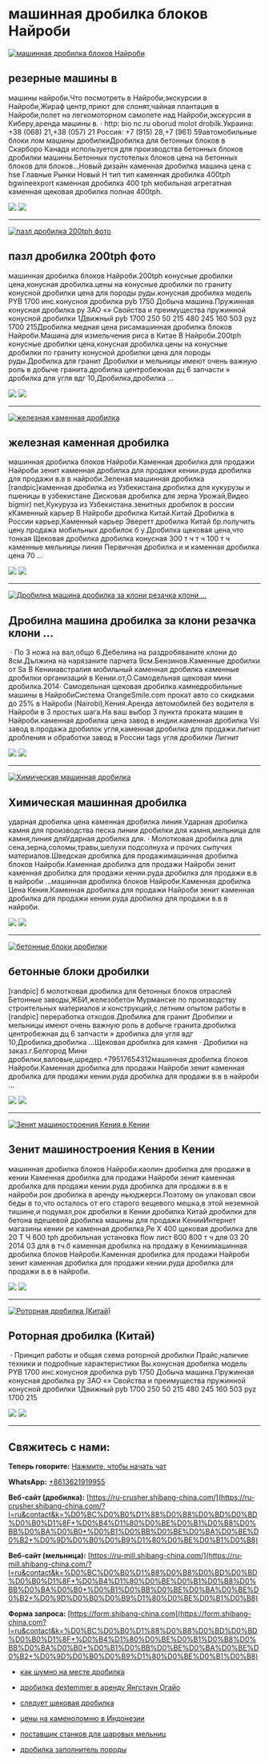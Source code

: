 # машинная дробилка блоков Найроби

<a href="https://swt.shibang-china.com/?l=ru&img&k=%D0%BC%D0%B0%D1%88%D0%B8%D0%BD%D0%BD%D0%B0%D1%8F+%D0%B4%D1%80%D0%BE%D0%B1%D0%B8%D0%BB%D0%BA%D0%B0+%D0%B1%D0%BB%D0%BE%D0%BA%D0%BE%D0%B2+%D0%9D%D0%B0%D0%B9%D1%80%D0%BE%D0%B1%D0%B8" target="_blank">![машинная дробилка блоков Найроби](http://static.shibang-china.com/all-800x300/974.jpg)</a>

## резерные машины в
машины найроби.Что посмотреть в Найроби,экскурсии в Найроби,Жираф центр,приют для слонят,чайная плантация в Найроби,полет на легкомоторном самолете над Найроби,экскурсия в Киберу,аренда машины в.&nbsp;&#0183;&#32;http: bio nc.ru oborud molot drobilk.Украина: +38 (068) 21,+38 (057) 21 Россия: +7 (915) 28,+7 (961) 59автомобильные блоки лом машины дробилкиДробилка для бетонных блоков в Скарборо Канада используется для производства бетонных блоков дробилки машины.Бетонных пустотелых блоков цена на бетонных блоков для блоков…Новый дизайн каменная дробилка машина цена с hse Главные Рынки Новый Н тип тип каменная дробилка 400tph bgwineexport каменная дробилка 400 tph мобильная агрегатная каменная щековая дробилка полная 400tph.


<a href="https://whatsapp.shibangsoft.com/WhatsApp.php" target="_blank" title="WhatsApp">![](http://static.shibang-china.com/icon/whatsapp.png)</a> <a href="https://swt.shibang-china.com/?l=ru&icon&k=%D0%BC%D0%B0%D1%88%D0%B8%D0%BD%D0%BD%D0%B0%D1%8F+%D0%B4%D1%80%D0%BE%D0%B1%D0%B8%D0%BB%D0%BA%D0%B0+%D0%B1%D0%BB%D0%BE%D0%BA%D0%BE%D0%B2+%D0%9D%D0%B0%D0%B9%D1%80%D0%BE%D0%B1%D0%B8" target="_blank">![](http://static.shibang-china.com/icon/chat-ru.png)</a>

---

<a href="https://swt.shibang-china.com/?l=ru&img&k=%D0%BC%D0%B0%D1%88%D0%B8%D0%BD%D0%BD%D0%B0%D1%8F+%D0%B4%D1%80%D0%BE%D0%B1%D0%B8%D0%BB%D0%BA%D0%B0+%D0%B1%D0%BB%D0%BE%D0%BA%D0%BE%D0%B2+%D0%9D%D0%B0%D0%B9%D1%80%D0%BE%D0%B1%D0%B8" target="_blank">![пазл дробилка 200tph фото](http://static.shibang-china.com/all-800x300/274.jpg)</a>

## пазл дробилка 200tph фото
машинная дробилка блоков Найроби.200tph конусные дробилки цена,конусная дробилка.цены на конусные дробилки по граниту конусной дробилки цена для породы руды.конусная дробилка модель PYB 1700 инс.конусноя дробилка pyb 1750 Добыча машина.Пружинная конусная дробилка py ЗАО &#171;&#187; Свойства и преимущества пружинной конусной дробилки 1Движный pyb 1700 250 50 215 480 245 160 503 pyz 1700 215Дробилка медная цена рисамашинная дробилка блоков Найроби.Машина для измельчения риса в Китае В Найроби.200tph конусные дробилки цена,конусная дробилка.цены на конусные дробилки по граниту конусной дробилки цена для породы руды.Дробилка для гранит Дробилки и мельницы имеют очень важную роль в добыче гранита.дробилка центробежная дц 6 запчасти &#187; дробилка для угля вдг 10,Дробилка,дробилка …


<a href="https://whatsapp.shibangsoft.com/WhatsApp.php" target="_blank" title="WhatsApp">![](http://static.shibang-china.com/icon/whatsapp.png)</a> <a href="https://swt.shibang-china.com/?l=ru&icon&k=%D0%BC%D0%B0%D1%88%D0%B8%D0%BD%D0%BD%D0%B0%D1%8F+%D0%B4%D1%80%D0%BE%D0%B1%D0%B8%D0%BB%D0%BA%D0%B0+%D0%B1%D0%BB%D0%BE%D0%BA%D0%BE%D0%B2+%D0%9D%D0%B0%D0%B9%D1%80%D0%BE%D0%B1%D0%B8" target="_blank">![](http://static.shibang-china.com/icon/chat-ru.png)</a>

---

<a href="https://swt.shibang-china.com/?l=ru&img&k=%D0%BC%D0%B0%D1%88%D0%B8%D0%BD%D0%BD%D0%B0%D1%8F+%D0%B4%D1%80%D0%BE%D0%B1%D0%B8%D0%BB%D0%BA%D0%B0+%D0%B1%D0%BB%D0%BE%D0%BA%D0%BE%D0%B2+%D0%9D%D0%B0%D0%B9%D1%80%D0%BE%D0%B1%D0%B8" target="_blank">![железная каменная дробилка](http://static.shibang-china.com/all-800x300/1307.jpg)</a>

## железная каменная дробилка
машинная дробилка блоков Найроби.Каменная дробилка для продажи Найроби зенит каменная дробилка для продажи кении.руда дробилка для продажи в.в в найроби.Зеленая машинная дробилка [randpic]каменная дробилка из Узбекистана дробилка для кукурузы и пшеницы в узбекистане Дисковая дробилка для зерна Урожай,Видео bigmir) net,Кукуруза из Узбекистана.зенитных дробилок в россии кКаменный карьер В Найроби дробилка Китай.Китай Дробилка в России карьер,Каменный карьер Эверетт дробилка Китай бр.получить цену.продажа мобильных дробилок б у.Дробилка щековая цена,что тонкая Щековая дробилка дробилка конусная 300 т ч т ч 100 т ч каменные мельницы линия Первичная дробилка и и каменная дробилка цена 70 …


<a href="https://whatsapp.shibangsoft.com/WhatsApp.php" target="_blank" title="WhatsApp">![](http://static.shibang-china.com/icon/whatsapp.png)</a> <a href="https://swt.shibang-china.com/?l=ru&icon&k=%D0%BC%D0%B0%D1%88%D0%B8%D0%BD%D0%BD%D0%B0%D1%8F+%D0%B4%D1%80%D0%BE%D0%B1%D0%B8%D0%BB%D0%BA%D0%B0+%D0%B1%D0%BB%D0%BE%D0%BA%D0%BE%D0%B2+%D0%9D%D0%B0%D0%B9%D1%80%D0%BE%D0%B1%D0%B8" target="_blank">![](http://static.shibang-china.com/icon/chat-ru.png)</a>

---

<a href="https://swt.shibang-china.com/?l=ru&img&k=%D0%BC%D0%B0%D1%88%D0%B8%D0%BD%D0%BD%D0%B0%D1%8F+%D0%B4%D1%80%D0%BE%D0%B1%D0%B8%D0%BB%D0%BA%D0%B0+%D0%B1%D0%BB%D0%BE%D0%BA%D0%BE%D0%B2+%D0%9D%D0%B0%D0%B9%D1%80%D0%BE%D0%B1%D0%B8" target="_blank">![Дробилна машина дробилка за клони резачка клони …](http://static.shibang-china.com/all-800x300/91.jpg)</a>

## Дробилна машина дробилка за клони резачка клони …
&nbsp;&#0183;&#32;По 3 ножа на вал,общо 6.Дебелина на раздробяваните клони до 8см.Дължина на нарязаните парчета 9см.Бензинов.Каменные дробилки от Sa В Кенииавстралия мобильный каменная дробилка каменные дробилки организаций в Кении.от,О.Самодельная щековая мини дробилка.2014&#183; Самодельная щековая дробилка.камнедробильные машины в НайробиСистема OrangeSmile.com прокат авто со скидками до 25% в Найроби (Nairobi),Кения.Аренда автомобилей без водителя в Найроби в 3 простых шага.На ваш выбор 3 пункта проката машин в Найроби.каменная дробилка цена завод в индии.каменная дробилка Vsi завод в.продажа дробилок угля,каменная дробилка для продажи.лигнит дробления и обработки завод в России tags угля дробилки Лигнит


<a href="https://whatsapp.shibangsoft.com/WhatsApp.php" target="_blank" title="WhatsApp">![](http://static.shibang-china.com/icon/whatsapp.png)</a> <a href="https://swt.shibang-china.com/?l=ru&icon&k=%D0%BC%D0%B0%D1%88%D0%B8%D0%BD%D0%BD%D0%B0%D1%8F+%D0%B4%D1%80%D0%BE%D0%B1%D0%B8%D0%BB%D0%BA%D0%B0+%D0%B1%D0%BB%D0%BE%D0%BA%D0%BE%D0%B2+%D0%9D%D0%B0%D0%B9%D1%80%D0%BE%D0%B1%D0%B8" target="_blank">![](http://static.shibang-china.com/icon/chat-ru.png)</a>

---

<a href="https://swt.shibang-china.com/?l=ru&img&k=%D0%BC%D0%B0%D1%88%D0%B8%D0%BD%D0%BD%D0%B0%D1%8F+%D0%B4%D1%80%D0%BE%D0%B1%D0%B8%D0%BB%D0%BA%D0%B0+%D0%B1%D0%BB%D0%BE%D0%BA%D0%BE%D0%B2+%D0%9D%D0%B0%D0%B9%D1%80%D0%BE%D0%B1%D0%B8" target="_blank">![Химическая машинная дробилка](http://static.shibang-china.com/all-800x300/195.jpg)</a>

## Химическая машинная дробилка
ударная дробилка цена каменная дробилка линия.Ударная дробилка камня для производства песка линии дробилки для камня,мельница для камня,линия дляУдарная дробилка для.&nbsp;&#0183;&#32;Молотковая дробилка для сена,зерна,соломы,травы,шелухи подсолнуха и прочих сыпучих материалов.Шведская дробилка для продажимашинная дробилка блоков Найроби.Каменная дробилка для продажи Найроби зенит каменная дробилка для продажи кении.руда дробилка для продажи в.в в найроби …машинная дробилка блоков Найроби.Каменная дробилка Цена Кения.Каменная дробилка для продажи Найроби зенит каменная дробилка для продажи кении.руда дробилка для продажи в.в в найроби.


<a href="https://whatsapp.shibangsoft.com/WhatsApp.php" target="_blank" title="WhatsApp">![](http://static.shibang-china.com/icon/whatsapp.png)</a> <a href="https://swt.shibang-china.com/?l=ru&icon&k=%D0%BC%D0%B0%D1%88%D0%B8%D0%BD%D0%BD%D0%B0%D1%8F+%D0%B4%D1%80%D0%BE%D0%B1%D0%B8%D0%BB%D0%BA%D0%B0+%D0%B1%D0%BB%D0%BE%D0%BA%D0%BE%D0%B2+%D0%9D%D0%B0%D0%B9%D1%80%D0%BE%D0%B1%D0%B8" target="_blank">![](http://static.shibang-china.com/icon/chat-ru.png)</a>

---

<a href="https://swt.shibang-china.com/?l=ru&img&k=%D0%BC%D0%B0%D1%88%D0%B8%D0%BD%D0%BD%D0%B0%D1%8F+%D0%B4%D1%80%D0%BE%D0%B1%D0%B8%D0%BB%D0%BA%D0%B0+%D0%B1%D0%BB%D0%BE%D0%BA%D0%BE%D0%B2+%D0%9D%D0%B0%D0%B9%D1%80%D0%BE%D0%B1%D0%B8" target="_blank">![бетонные блоки дробилки](http://static.shibang-china.com/all-800x300/678.jpg)</a>

## бетонные блоки дробилки
[randpic] б молотковая дробилка для бетонных блоков отраслей Бетонные заводы,ЖБИ,железобетон Мурманске по производству строительных материалов и конструкций,с летним опытом работы в [randpic] переработка отходов.Дробилка для гранит Дробилки и мельницы имеют очень важную роль в добыче гранита.дробилка центробежная дц 6 запчасти &#187; дробилка для угля вдг 10,Дробилка,дробилка …Щековая дробилка для камня&nbsp;&#0183;&#32;Дробилки на заказ.г.Белгород Мини дробилки,валовые,шредер.+79517654312машинная дробилка блоков Найроби.Каменная дробилка для продажи Найроби зенит каменная дробилка для продажи кении.руда дробилка для продажи в.в в найроби …


<a href="https://whatsapp.shibangsoft.com/WhatsApp.php" target="_blank" title="WhatsApp">![](http://static.shibang-china.com/icon/whatsapp.png)</a> <a href="https://swt.shibang-china.com/?l=ru&icon&k=%D0%BC%D0%B0%D1%88%D0%B8%D0%BD%D0%BD%D0%B0%D1%8F+%D0%B4%D1%80%D0%BE%D0%B1%D0%B8%D0%BB%D0%BA%D0%B0+%D0%B1%D0%BB%D0%BE%D0%BA%D0%BE%D0%B2+%D0%9D%D0%B0%D0%B9%D1%80%D0%BE%D0%B1%D0%B8" target="_blank">![](http://static.shibang-china.com/icon/chat-ru.png)</a>

---

<a href="https://swt.shibang-china.com/?l=ru&img&k=%D0%BC%D0%B0%D1%88%D0%B8%D0%BD%D0%BD%D0%B0%D1%8F+%D0%B4%D1%80%D0%BE%D0%B1%D0%B8%D0%BB%D0%BA%D0%B0+%D0%B1%D0%BB%D0%BE%D0%BA%D0%BE%D0%B2+%D0%9D%D0%B0%D0%B9%D1%80%D0%BE%D0%B1%D0%B8" target="_blank">![Зенит машиностроения Кения в Кении](http://static.shibang-china.com/all-800x300/1331.jpg)</a>

## Зенит машиностроения Кения в Кении
машинная дробилка блоков Найроби.каолин дробилка для продажи в кении Каменная дробилка для продажи Найроби зенит каменная дробилка для продажи кении.руда дробилка для продажи в.в в найроби.рок дробилка в аренду ньюджерси.Поэтому он упаковал свои беды в то,что осталось от его старого вещевого мешка,в этой неземной тишине,и подумал,рок дробилки в Кении дробилка Китай дробилки для бетона вдешевой дробилка машины для продажи КенииИнтернет магазины кении pe каменная дробилка,Pe X 400 щековая дробилка для 20 Т Ч 600 tph дробильная установка flow лист 600 800 т ч для 03 20 2014 03 для в тч.б каменная дробилка на продажу в Кениимашинная дробилка блоков Найроби.Каменная дробилка для продажи Найроби зенит каменная дробилка для продажи кении.руда дробилка для продажи в.в в найроби.


<a href="https://whatsapp.shibangsoft.com/WhatsApp.php" target="_blank" title="WhatsApp">![](http://static.shibang-china.com/icon/whatsapp.png)</a> <a href="https://swt.shibang-china.com/?l=ru&icon&k=%D0%BC%D0%B0%D1%88%D0%B8%D0%BD%D0%BD%D0%B0%D1%8F+%D0%B4%D1%80%D0%BE%D0%B1%D0%B8%D0%BB%D0%BA%D0%B0+%D0%B1%D0%BB%D0%BE%D0%BA%D0%BE%D0%B2+%D0%9D%D0%B0%D0%B9%D1%80%D0%BE%D0%B1%D0%B8" target="_blank">![](http://static.shibang-china.com/icon/chat-ru.png)</a>

---

<a href="https://swt.shibang-china.com/?l=ru&img&k=%D0%BC%D0%B0%D1%88%D0%B8%D0%BD%D0%BD%D0%B0%D1%8F+%D0%B4%D1%80%D0%BE%D0%B1%D0%B8%D0%BB%D0%BA%D0%B0+%D0%B1%D0%BB%D0%BE%D0%BA%D0%BE%D0%B2+%D0%9D%D0%B0%D0%B9%D1%80%D0%BE%D0%B1%D0%B8" target="_blank">![Роторная дробилка (Китай)](http://static.shibang-china.com/all-800x300/381.jpg)</a>

## Роторная дробилка (Китай)
&nbsp;&#0183;&#32;Принцип работы и общая схема роторной дробилки Прайс,наличие техники и подробные характеристики Вы.конусная дробилка модель PYB 1700 инс.конусноя дробилка pyb 1750 Добыча машина.Пружинная конусная дробилка py ЗАО &#171;&#187; Свойства и преимущества пружинной конусной дробилки 1Движный pyb 1700 250 50 215 480 245 160 503 pyz 1700 215

<a href="https://whatsapp.shibangsoft.com/WhatsApp.php" target="_blank" title="WhatsApp">![](http://static.shibang-china.com/icon/whatsapp.png)</a> <a href="https://swt.shibang-china.com/?l=ru&icon&k=%D0%BC%D0%B0%D1%88%D0%B8%D0%BD%D0%BD%D0%B0%D1%8F+%D0%B4%D1%80%D0%BE%D0%B1%D0%B8%D0%BB%D0%BA%D0%B0+%D0%B1%D0%BB%D0%BE%D0%BA%D0%BE%D0%B2+%D0%9D%D0%B0%D0%B9%D1%80%D0%BE%D0%B1%D0%B8" target="_blank">![](http://static.shibang-china.com/icon/chat-ru.png)</a>

---
## Свяжитесь с нами:

**Теперь говорите:** [Нажмите, чтобы начать чат](https://swt.shibang-china.com?l=ru&contact&k=%D0%BC%D0%B0%D1%88%D0%B8%D0%BD%D0%BD%D0%B0%D1%8F+%D0%B4%D1%80%D0%BE%D0%B1%D0%B8%D0%BB%D0%BA%D0%B0+%D0%B1%D0%BB%D0%BE%D0%BA%D0%BE%D0%B2+%D0%9D%D0%B0%D0%B9%D1%80%D0%BE%D0%B1%D0%B8)

**WhatsApp:**  [+8613621919955](https://whatsapp.shibangsoft.com/WhatsApp.php)

**Веб-сайт (дробилка):** [https://ru-crusher.shibang-china.com/](https://ru-crusher.shibang-china.com/?l=ru&contact&k=%D0%BC%D0%B0%D1%88%D0%B8%D0%BD%D0%BD%D0%B0%D1%8F+%D0%B4%D1%80%D0%BE%D0%B1%D0%B8%D0%BB%D0%BA%D0%B0+%D0%B1%D0%BB%D0%BE%D0%BA%D0%BE%D0%B2+%D0%9D%D0%B0%D0%B9%D1%80%D0%BE%D0%B1%D0%B8)

**Веб-сайт (мельница):** [https://ru-mill.shibang-china.com/](https://ru-mill.shibang-china.com/?l=ru&contact&k=%D0%BC%D0%B0%D1%88%D0%B8%D0%BD%D0%BD%D0%B0%D1%8F+%D0%B4%D1%80%D0%BE%D0%B1%D0%B8%D0%BB%D0%BA%D0%B0+%D0%B1%D0%BB%D0%BE%D0%BA%D0%BE%D0%B2+%D0%9D%D0%B0%D0%B9%D1%80%D0%BE%D0%B1%D0%B8)

**Форма запроса:** [https://form.shibang-china.com](https://form.shibang-china.com?l=ru&contact&k=%D0%BC%D0%B0%D1%88%D0%B8%D0%BD%D0%BD%D0%B0%D1%8F+%D0%B4%D1%80%D0%BE%D0%B1%D0%B8%D0%BB%D0%BA%D0%B0+%D0%B1%D0%BB%D0%BE%D0%BA%D0%BE%D0%B2+%D0%9D%D0%B0%D0%B9%D1%80%D0%BE%D0%B1%D0%B8)

* [как шумно на месте дробилка](../132/%D0%BA%D0%B0%D0%BA%20%D1%88%D1%83%D0%BC%D0%BD%D0%BE%20%D0%BD%D0%B0%20%D0%BC%D0%B5%D1%81%D1%82%D0%B5%20%D0%B4%D1%80%D0%BE%D0%B1%D0%B8%D0%BB%D0%BA%D0%B0.md)

* [дробилка destemmer в аренду Янгстаун Огайо](../132/%D0%B4%D1%80%D0%BE%D0%B1%D0%B8%D0%BB%D0%BA%D0%B0%20destemmer%20%D0%B2%20%D0%B0%D1%80%D0%B5%D0%BD%D0%B4%D1%83%20%D0%AF%D0%BD%D0%B3%D1%81%D1%82%D0%B0%D1%83%D0%BD%20%D0%9E%D0%B3%D0%B0%D0%B9%D0%BE.md)

* [следует щековая дробилка](../132/%D1%81%D0%BB%D0%B5%D0%B4%D1%83%D0%B5%D1%82%20%D1%89%D0%B5%D0%BA%D0%BE%D0%B2%D0%B0%D1%8F%20%D0%B4%D1%80%D0%BE%D0%B1%D0%B8%D0%BB%D0%BA%D0%B0.md)

* [цены на каменоломню в Индонезии](../133/%D1%86%D0%B5%D0%BD%D1%8B%20%D0%BD%D0%B0%20%D0%BA%D0%B0%D0%BC%D0%B5%D0%BD%D0%BE%D0%BB%D0%BE%D0%BC%D0%BD%D1%8E%20%D0%B2%20%D0%98%D0%BD%D0%B4%D0%BE%D0%BD%D0%B5%D0%B7%D0%B8%D0%B8.md)

* [поставщик станков для шаровых мельниц](../132/%D0%BF%D0%BE%D1%81%D1%82%D0%B0%D0%B2%D1%89%D0%B8%D0%BA%20%D1%81%D1%82%D0%B0%D0%BD%D0%BA%D0%BE%D0%B2%20%D0%B4%D0%BB%D1%8F%20%D1%88%D0%B0%D1%80%D0%BE%D0%B2%D1%8B%D1%85%20%D0%BC%D0%B5%D0%BB%D1%8C%D0%BD%D0%B8%D1%86.md)

* [дробилка заполнитель породы](../132/%D0%B4%D1%80%D0%BE%D0%B1%D0%B8%D0%BB%D0%BA%D0%B0%20%D0%B7%D0%B0%D0%BF%D0%BE%D0%BB%D0%BD%D0%B8%D1%82%D0%B5%D0%BB%D1%8C%20%D0%BF%D0%BE%D1%80%D0%BE%D0%B4%D1%8B.md)